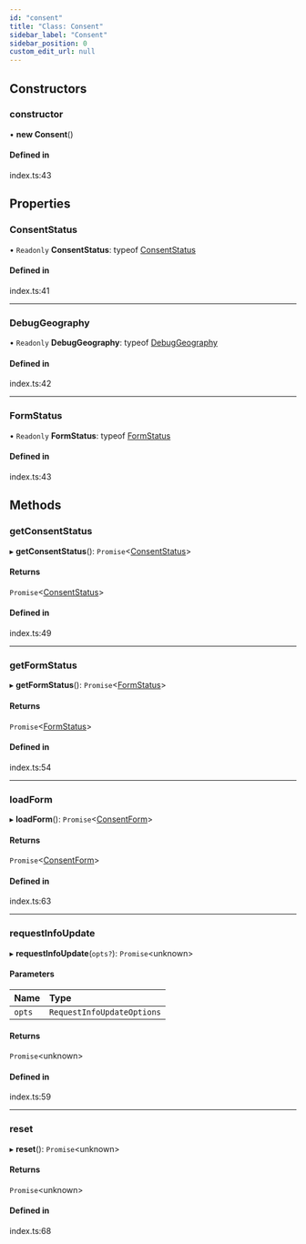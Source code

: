 ```yaml
---
id: "consent"
title: "Class: Consent"
sidebar_label: "Consent"
sidebar_position: 0
custom_edit_url: null
---
```


## Constructors

### constructor

• **new Consent**()

#### Defined in

index.ts:43

## Properties

### ConsentStatus

• `Readonly` **ConsentStatus**: typeof [ConsentStatus](../enums/consentstatus.md)

#### Defined in

index.ts:41

___

### DebugGeography

• `Readonly` **DebugGeography**: typeof [DebugGeography](../enums/debuggeography.md)

#### Defined in

index.ts:42

___

### FormStatus

• `Readonly` **FormStatus**: typeof [FormStatus](../enums/formstatus.md)

#### Defined in

index.ts:43

## Methods

### getConsentStatus

▸ **getConsentStatus**(): `Promise`<[ConsentStatus](../enums/consentstatus.md)\>

#### Returns

`Promise`<[ConsentStatus](../enums/consentstatus.md)\>

#### Defined in

index.ts:49

___

### getFormStatus

▸ **getFormStatus**(): `Promise`<[FormStatus](../enums/formstatus.md)\>

#### Returns

`Promise`<[FormStatus](../enums/formstatus.md)\>

#### Defined in

index.ts:54

___

### loadForm

▸ **loadForm**(): `Promise`<[ConsentForm](consentform.md)\>

#### Returns

`Promise`<[ConsentForm](consentform.md)\>

#### Defined in

index.ts:63

___

### requestInfoUpdate

▸ **requestInfoUpdate**(`opts?`): `Promise`<unknown\>

#### Parameters

| Name | Type |
| :------ | :------ |
| `opts` | `RequestInfoUpdateOptions` |

#### Returns

`Promise`<unknown\>

#### Defined in

index.ts:59

___

### reset

▸ **reset**(): `Promise`<unknown\>

#### Returns

`Promise`<unknown\>

#### Defined in

index.ts:68
